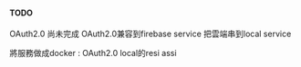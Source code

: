 



#### TODO
OAuth2.0 尚未完成
OAuth2.0兼容到firebase service
把雲端串到local service


將服務做成docker : 
OAuth2.0
local的resi assi